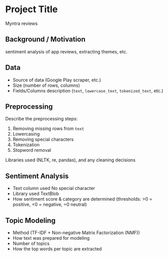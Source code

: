 # Project Title

Myntra reviews

## Background / Motivation
 sentiment analysis of app reviews, extracting themes, etc.

## Data
- Source of data (Google Play scraper, etc.)  
- Size (number of rows, columns)  
- Fields/Columns description (`text`, `lowercase_text`, `tokenized_text`, etc.)  

## Preprocessing
Describe the preprocessing steps:
1. Removing missing rows from `text`  
2. Lowercasing  
3. Removing special characters  
4. Tokenization  
5. Stopword removal  

Libraries used (NLTK, re, pandas), and any cleaning decisions

## Sentiment Analysis

- Text column used No special character   
- Library used TextBlob  
- How sentiment score & category are determined (thresholds: >0 = positive, <0 = negative, =0 neutral)  

## Topic Modeling

- Method (TF-IDF + Non-negative Matrix Factorization (NMF))  
- How text was prepared for modeling  
- Number of topics  
- How the top words per topic are extracted  


